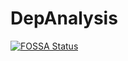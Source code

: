 # DepAnalysis

[![FOSSA Status](https://app.fossa.com/api/projects/git%2Bgithub.com%2Fguptasanchit90%2FDepAnalysis.svg?type=large)](https://app.fossa.com/projects/git%2Bgithub.com%2Fguptasanchit90%2FDepAnalysis?ref=badge_large)
